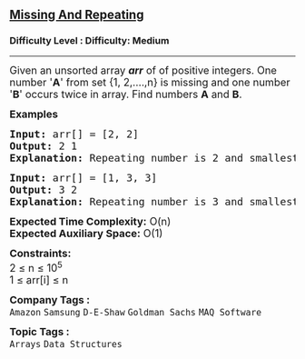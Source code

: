<h2><a href="https://www.geeksforgeeks.org/problems/find-missing-and-repeating2512/1?page=1&sortBy=submissions">Missing And Repeating</a></h2><h3>Difficulty Level : Difficulty: Medium</h3><hr><div class="problems_problem_content__Xm_eO"><p><span style="font-size: 18px;">Given an unsorted array <strong><em>arr</em></strong> of of positive integers. One number '<strong>A</strong>' from set {1, 2,....,n} is missing and one number '<strong>B</strong>' occurs twice in array. Find numbers <strong>A</strong> and <strong>B</strong>.<br></span></p>
<p><span style="font-size: 18px;"><strong>Examples<br></strong></span></p>
<pre><span style="font-size: 18px;"><strong>Input: </strong>arr[] = [2, 2]
<strong>Output:</strong> 2 1
<strong>Explanation:</strong> Repeating number is 2 and smallest positive missing number is 1.
</span></pre>
<pre><span style="font-size: 18px;"><strong>Input: </strong>arr[] = [1, 3, 3] 
<strong>Output:</strong> 3 2
<strong>Explanation:</strong> Repeating number is 3 and smallest positive missing number is 2.</span></pre>
<p><span style="font-size: 18px;"><strong>Expected Time Complexity:</strong> O(n)<br><strong>Expected Auxiliary Space:</strong>&nbsp;O(1)</span></p>
<p><span style="font-size: 18px;"><strong>Constraints:</strong><br>2 ≤ n ≤ 10<sup>5</sup><br>1 ≤ arr[i] ≤ n</span></p></div><p><span style=font-size:18px><strong>Company Tags : </strong><br><code>Amazon</code>&nbsp;<code>Samsung</code>&nbsp;<code>D-E-Shaw</code>&nbsp;<code>Goldman Sachs</code>&nbsp;<code>MAQ Software</code>&nbsp;<br><p><span style=font-size:18px><strong>Topic Tags : </strong><br><code>Arrays</code>&nbsp;<code>Data Structures</code>&nbsp;